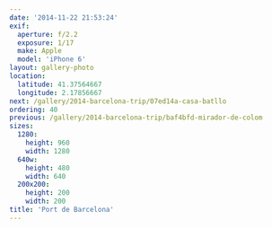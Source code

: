 ```yaml
---
date: '2014-11-22 21:53:24'
exif:
  aperture: f/2.2
  exposure: 1/17
  make: Apple
  model: 'iPhone 6'
layout: gallery-photo
location:
  latitude: 41.37564667
  longitude: 2.17856667
next: /gallery/2014-barcelona-trip/07ed14a-casa-batllo
ordering: 40
previous: /gallery/2014-barcelona-trip/baf4bfd-mirador-de-colom
sizes:
  1280:
    height: 960
    width: 1280
  640w:
    height: 480
    width: 640
  200x200:
    height: 200
    width: 200
title: 'Port de Barcelona'
---
```


